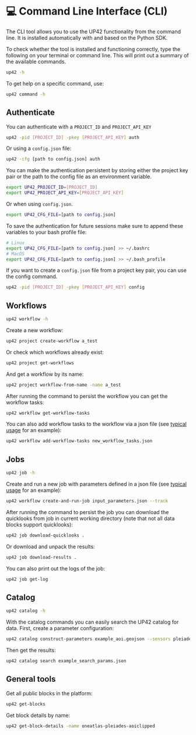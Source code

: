 # :computer: Command Line Interface (CLI)

The CLI tool allows you to use the UP42 functionality from the command line. 
It is installed automatically with and based on the Python SDK. 

To check whether the tool is installed and functioning correctly, type the following on your
terminal or command line. This will print out a summary of the available commands.

```bash
up42 -h
```


To get help on a specific command, use:

```bash
up42 command -h
```

## Authenticate
You can authenticate with a `PROJECT_ID` and `PROJECT_API_KEY`
```bash
up42 -pid [PROJECT_ID] -pkey [PROJECT_API_KEY] auth
```

Or using a `config.json` file:
```bash
up42 -cfg [path to config.json] auth
```

You can make the authentication persistent by storing either the project key
pair or the path to the config file as an environment variable.

```bash
export UP42_PROJECT_ID=[PROJECT_ID]
export UP42_PROJECT_API_KEY=[PROJECT_API_KEY]
```

Or when using `config.json`.

```bash
export UP42_CFG_FILE=[path to config.json]
```

To save the authentication for future sessions make sure to append these variables
to your bash profile file:
```bash
# Linux
export UP42_CFG_FILE=[path to config.json] >> ~/.bashrc
# MacOS
export UP42_CFG_FILE=[path to config.json] >> ~/.bash_profile
```

If you want to create a `config.json` file from a project key pair, you can use the
config command.

```bash
up42 -pid [PROJECT_ID] -pkey [PROJECT_API_KEY] config
```

## Workflows
```bash
up42 workflow -h
```

Create a new workflow:
```bash
up42 project create-workflow a_test
```

Or check which workflows already exist:
```bash
up42 project get-workflows
```

And get a workflow by its name:
```bash
up42 project workflow-from-name -name a_test
```

After running the command to persist the workflow you can get the workflow tasks:

```bash
up42 workflow get-workflow-tasks
```

You can also add workflow tasks to the workflow via a json file (see [typical usage](typical-usage.md) for an example):
```bash
up42 workflow add-workflow-tasks new_workflow_tasks.json
```

## Jobs
```bash
up42 job -h
```

Create and run a new job with parameters defined in a json file (see [typical usage](typical-usage.md) for an example):
```bash
up42 workflow create-and-run-job input_parameters.json --track
```

After running the command to persist the job you can download the quicklooks from
job in current working directory (note that not all data blocks support quicklooks):
```bash
up42 job download-quicklooks .
```
Or download and unpack the results:
```bash
up42 job download-results .
```

You can also print out the logs of the job:
```bash
up42 job get-log
```

## Catalog
```bash
up42 catalog -h
```

With the catalog commands you can easily search the UP42 catalog for data. First,
create a parameter configuration:
```bash
up42 catalog construct-parameters example_aoi.geojson --sensors pleiades --max-cloud-cover 5
```

Then get the results:
```bash
up42 catalog search example_search_params.json
```

## General tools

Get all public blocks in the platform:
```bash
up42 get-blocks
```

Get block details by name:
```bash
up42 get-block-details -name oneatlas-pleiades-aoiclipped
```
